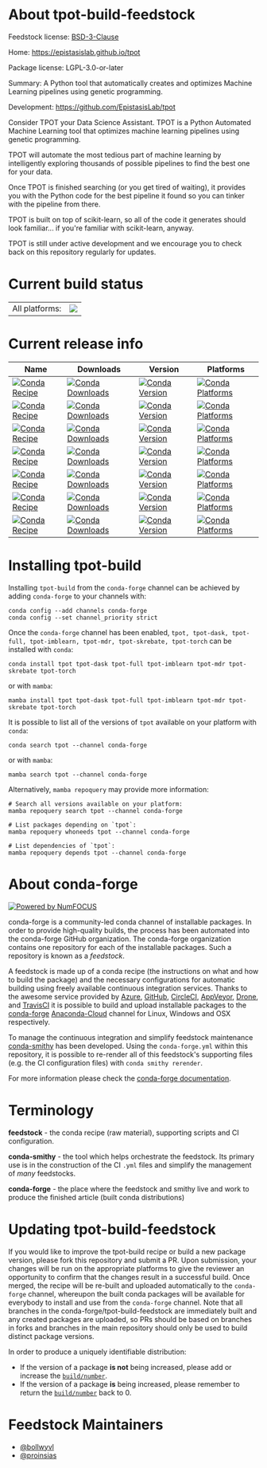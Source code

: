 About tpot-build-feedstock
==========================

Feedstock license: [BSD-3-Clause](https://github.com/conda-forge/tpot-feedstock/blob/main/LICENSE.txt)

Home: https://epistasislab.github.io/tpot

Package license: LGPL-3.0-or-later

Summary: A Python tool that automatically creates and optimizes Machine Learning pipelines using genetic programming.

Development: https://github.com/EpistasisLab/tpot

Consider TPOT your Data Science Assistant. TPOT is a Python Automated
Machine Learning tool that optimizes machine learning pipelines using
genetic programming.

TPOT will automate the most tedious part of machine learning by
intelligently exploring thousands of possible pipelines to find the best
one for your data.

Once TPOT is finished searching (or you get tired of waiting), it provides
you with the Python code for the best pipeline it found so you can tinker
with the pipeline from there.

TPOT is built on top of scikit-learn, so all of the code it generates
should look familiar... if you're familiar with scikit-learn, anyway.

TPOT is still under active development and we encourage you to check back
on this repository regularly for updates.


Current build status
====================


<table><tr><td>All platforms:</td>
    <td>
      <a href="https://dev.azure.com/conda-forge/feedstock-builds/_build/latest?definitionId=2089&branchName=main">
        <img src="https://dev.azure.com/conda-forge/feedstock-builds/_apis/build/status/tpot-feedstock?branchName=main">
      </a>
    </td>
  </tr>
</table>

Current release info
====================

| Name | Downloads | Version | Platforms |
| --- | --- | --- | --- |
| [![Conda Recipe](https://img.shields.io/badge/recipe-tpot-green.svg)](https://anaconda.org/conda-forge/tpot) | [![Conda Downloads](https://img.shields.io/conda/dn/conda-forge/tpot.svg)](https://anaconda.org/conda-forge/tpot) | [![Conda Version](https://img.shields.io/conda/vn/conda-forge/tpot.svg)](https://anaconda.org/conda-forge/tpot) | [![Conda Platforms](https://img.shields.io/conda/pn/conda-forge/tpot.svg)](https://anaconda.org/conda-forge/tpot) |
| [![Conda Recipe](https://img.shields.io/badge/recipe-tpot--dask-green.svg)](https://anaconda.org/conda-forge/tpot-dask) | [![Conda Downloads](https://img.shields.io/conda/dn/conda-forge/tpot-dask.svg)](https://anaconda.org/conda-forge/tpot-dask) | [![Conda Version](https://img.shields.io/conda/vn/conda-forge/tpot-dask.svg)](https://anaconda.org/conda-forge/tpot-dask) | [![Conda Platforms](https://img.shields.io/conda/pn/conda-forge/tpot-dask.svg)](https://anaconda.org/conda-forge/tpot-dask) |
| [![Conda Recipe](https://img.shields.io/badge/recipe-tpot--full-green.svg)](https://anaconda.org/conda-forge/tpot-full) | [![Conda Downloads](https://img.shields.io/conda/dn/conda-forge/tpot-full.svg)](https://anaconda.org/conda-forge/tpot-full) | [![Conda Version](https://img.shields.io/conda/vn/conda-forge/tpot-full.svg)](https://anaconda.org/conda-forge/tpot-full) | [![Conda Platforms](https://img.shields.io/conda/pn/conda-forge/tpot-full.svg)](https://anaconda.org/conda-forge/tpot-full) |
| [![Conda Recipe](https://img.shields.io/badge/recipe-tpot--imblearn-green.svg)](https://anaconda.org/conda-forge/tpot-imblearn) | [![Conda Downloads](https://img.shields.io/conda/dn/conda-forge/tpot-imblearn.svg)](https://anaconda.org/conda-forge/tpot-imblearn) | [![Conda Version](https://img.shields.io/conda/vn/conda-forge/tpot-imblearn.svg)](https://anaconda.org/conda-forge/tpot-imblearn) | [![Conda Platforms](https://img.shields.io/conda/pn/conda-forge/tpot-imblearn.svg)](https://anaconda.org/conda-forge/tpot-imblearn) |
| [![Conda Recipe](https://img.shields.io/badge/recipe-tpot--mdr-green.svg)](https://anaconda.org/conda-forge/tpot-mdr) | [![Conda Downloads](https://img.shields.io/conda/dn/conda-forge/tpot-mdr.svg)](https://anaconda.org/conda-forge/tpot-mdr) | [![Conda Version](https://img.shields.io/conda/vn/conda-forge/tpot-mdr.svg)](https://anaconda.org/conda-forge/tpot-mdr) | [![Conda Platforms](https://img.shields.io/conda/pn/conda-forge/tpot-mdr.svg)](https://anaconda.org/conda-forge/tpot-mdr) |
| [![Conda Recipe](https://img.shields.io/badge/recipe-tpot--skrebate-green.svg)](https://anaconda.org/conda-forge/tpot-skrebate) | [![Conda Downloads](https://img.shields.io/conda/dn/conda-forge/tpot-skrebate.svg)](https://anaconda.org/conda-forge/tpot-skrebate) | [![Conda Version](https://img.shields.io/conda/vn/conda-forge/tpot-skrebate.svg)](https://anaconda.org/conda-forge/tpot-skrebate) | [![Conda Platforms](https://img.shields.io/conda/pn/conda-forge/tpot-skrebate.svg)](https://anaconda.org/conda-forge/tpot-skrebate) |
| [![Conda Recipe](https://img.shields.io/badge/recipe-tpot--torch-green.svg)](https://anaconda.org/conda-forge/tpot-torch) | [![Conda Downloads](https://img.shields.io/conda/dn/conda-forge/tpot-torch.svg)](https://anaconda.org/conda-forge/tpot-torch) | [![Conda Version](https://img.shields.io/conda/vn/conda-forge/tpot-torch.svg)](https://anaconda.org/conda-forge/tpot-torch) | [![Conda Platforms](https://img.shields.io/conda/pn/conda-forge/tpot-torch.svg)](https://anaconda.org/conda-forge/tpot-torch) |

Installing tpot-build
=====================

Installing `tpot-build` from the `conda-forge` channel can be achieved by adding `conda-forge` to your channels with:

```
conda config --add channels conda-forge
conda config --set channel_priority strict
```

Once the `conda-forge` channel has been enabled, `tpot, tpot-dask, tpot-full, tpot-imblearn, tpot-mdr, tpot-skrebate, tpot-torch` can be installed with `conda`:

```
conda install tpot tpot-dask tpot-full tpot-imblearn tpot-mdr tpot-skrebate tpot-torch
```

or with `mamba`:

```
mamba install tpot tpot-dask tpot-full tpot-imblearn tpot-mdr tpot-skrebate tpot-torch
```

It is possible to list all of the versions of `tpot` available on your platform with `conda`:

```
conda search tpot --channel conda-forge
```

or with `mamba`:

```
mamba search tpot --channel conda-forge
```

Alternatively, `mamba repoquery` may provide more information:

```
# Search all versions available on your platform:
mamba repoquery search tpot --channel conda-forge

# List packages depending on `tpot`:
mamba repoquery whoneeds tpot --channel conda-forge

# List dependencies of `tpot`:
mamba repoquery depends tpot --channel conda-forge
```


About conda-forge
=================

[![Powered by
NumFOCUS](https://img.shields.io/badge/powered%20by-NumFOCUS-orange.svg?style=flat&colorA=E1523D&colorB=007D8A)](https://numfocus.org)

conda-forge is a community-led conda channel of installable packages.
In order to provide high-quality builds, the process has been automated into the
conda-forge GitHub organization. The conda-forge organization contains one repository
for each of the installable packages. Such a repository is known as a *feedstock*.

A feedstock is made up of a conda recipe (the instructions on what and how to build
the package) and the necessary configurations for automatic building using freely
available continuous integration services. Thanks to the awesome service provided by
[Azure](https://azure.microsoft.com/en-us/services/devops/), [GitHub](https://github.com/),
[CircleCI](https://circleci.com/), [AppVeyor](https://www.appveyor.com/),
[Drone](https://cloud.drone.io/welcome), and [TravisCI](https://travis-ci.com/)
it is possible to build and upload installable packages to the
[conda-forge](https://anaconda.org/conda-forge) [Anaconda-Cloud](https://anaconda.org/)
channel for Linux, Windows and OSX respectively.

To manage the continuous integration and simplify feedstock maintenance
[conda-smithy](https://github.com/conda-forge/conda-smithy) has been developed.
Using the ``conda-forge.yml`` within this repository, it is possible to re-render all of
this feedstock's supporting files (e.g. the CI configuration files) with ``conda smithy rerender``.

For more information please check the [conda-forge documentation](https://conda-forge.org/docs/).

Terminology
===========

**feedstock** - the conda recipe (raw material), supporting scripts and CI configuration.

**conda-smithy** - the tool which helps orchestrate the feedstock.
                   Its primary use is in the construction of the CI ``.yml`` files
                   and simplify the management of *many* feedstocks.

**conda-forge** - the place where the feedstock and smithy live and work to
                  produce the finished article (built conda distributions)


Updating tpot-build-feedstock
=============================

If you would like to improve the tpot-build recipe or build a new
package version, please fork this repository and submit a PR. Upon submission,
your changes will be run on the appropriate platforms to give the reviewer an
opportunity to confirm that the changes result in a successful build. Once
merged, the recipe will be re-built and uploaded automatically to the
`conda-forge` channel, whereupon the built conda packages will be available for
everybody to install and use from the `conda-forge` channel.
Note that all branches in the conda-forge/tpot-build-feedstock are
immediately built and any created packages are uploaded, so PRs should be based
on branches in forks and branches in the main repository should only be used to
build distinct package versions.

In order to produce a uniquely identifiable distribution:
 * If the version of a package **is not** being increased, please add or increase
   the [``build/number``](https://docs.conda.io/projects/conda-build/en/latest/resources/define-metadata.html#build-number-and-string).
 * If the version of a package **is** being increased, please remember to return
   the [``build/number``](https://docs.conda.io/projects/conda-build/en/latest/resources/define-metadata.html#build-number-and-string)
   back to 0.

Feedstock Maintainers
=====================

* [@bollwyvl](https://github.com/bollwyvl/)
* [@proinsias](https://github.com/proinsias/)

